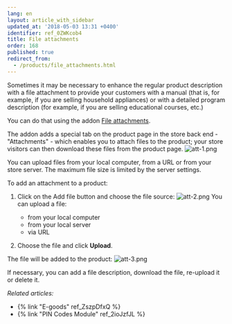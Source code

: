 ```yaml
---
lang: en
layout: article_with_sidebar
updated_at: '2018-05-03 13:31 +0400'
identifier: ref_0ZWKcob4
title: File attachments
order: 168
published: true
redirect_from:
  - /products/file_attachments.html
---
```

Sometimes it may be necessary to enhance the regular product description with a file attachment to provide your customers with a manual (that is, for example, if you are selling household appliances) or with a detailed program description (for example, if you are selling educational courses, etc.)

You can do that using the addon [File attachments](https://market.x-cart.com/addons/file-attachments.html). 

The addon adds a special tab on the product page in the store back end -  "Attachments" - which enables you to attach files to the product; your store visitors can then download these files from the product page.
![att-1.png]({{site.baseurl}}/attachments/ref_0ZWKcob4/att-1.png)

You can upload files from your local computer, from a URL or from your store server. The maximum file size is limited by the server settings.


To add an attachment to a product:

1. Click on the Add file button and choose the file source:
   ![att-2.png]({{site.baseurl}}/attachments/ref_0ZWKcob4/att-2.png)
    You can upload a file:
    * from your local computer 
    * from your local server
    * via URL

2. Choose the file and click **Upload**.  

The file will be added to the product:
   ![att-3.png]({{site.baseurl}}/attachments/ref_0ZWKcob4/att-3.png)
  
If necessary, you can add a file description, download the file, re-upload it or delete it.
 
 
  
  _Related articles:_
     
  * {% link "E-goods" ref_ZszpDfxQ %}
  * {% link "PIN Codes Module" ref_2ioJzfJL %}
